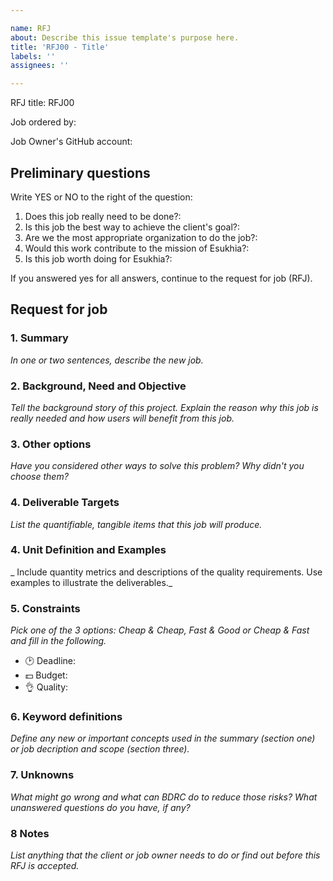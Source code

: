 ```yaml
---

name: RFJ  
about: Describe this issue template's purpose here.  
title: 'RFJ00 - Title'  
labels: ''  
assignees: ''

---
```


RFJ title: RFJ00

Job ordered by: 

Job Owner's GitHub account: 

## Preliminary questions

Write YES or NO to the right of the question:

1. Does this job really need to be done?: 
2. Is this job the best way to achieve the client's goal?: 
3. Are we the most appropriate organization to do the job?: 
4. Would this work contribute to the mission of Esukhia?: 
5. Is this job worth doing for Esukhia?: 

If you answered yes for all answers, continue to the request for job (RFJ).

## Request for job

### 1. Summary
_In one or two sentences, describe the new job._

### 2. Background, Need and Objective
_Tell the background story of this project. Explain the reason why this job is really needed and how users will benefit from this job._

### 3. Other options
_Have you considered other ways to solve this problem? Why didn't you choose them?_

### 4. Deliverable Targets
_List the quantifiable, tangible items that this job will produce._

### 4. Unit Definition and Examples
_ Include quantity metrics and descriptions of the quality requirements. Use examples to illustrate the deliverables._

### 5. Constraints
*Pick one of the 3 options: Cheap & Cheap, Fast & Good or Cheap & Fast and fill in the following.*

- 🕑 Deadline: 
- 💵 Budget: 
- 👌 Quality: 

### 6. Keyword definitions
*Define any new or important concepts used in the summary (section one) or job decription and scope (section three).*

### 7. Unknowns
*What might go wrong and what can BDRC do to reduce those risks? What unanswered questions do you have, if any?*

### 8 Notes
*List anything that the client or job owner needs to do or find out before this RFJ is accepted.*
